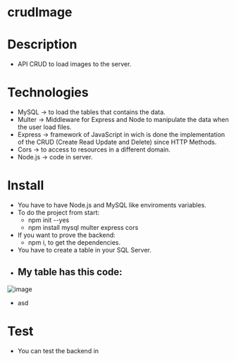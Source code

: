 # crudImage
# Description
- API CRUD to load images to the server.

# Technologies 
- MySQL -> to load the tables that contains the data.
- Multer -> Middleware for Express and Node to manipulate the data when the user load files.
- Express -> framework of JavaScript in wich is done the implementation of the CRUD (Create Read Update and Delete) since HTTP Methods.
- Cors -> to access to resources in a different domain.
- Node.js -> code in server.

# Install
- You have to have Node.js and MySQL like enviroments variables.
- To do the project from start:
    - npm init --yes
    - npm install mysql multer express cors
- If you want to prove the backend:
    - npm i, to get the dependencies.
- You have to create a table in your SQL Server.
- My table has this code:
    - 
![image](https://user-images.githubusercontent.com/57486874/160827096-89f7382f-935b-4bb4-a75b-78db71cd3bee.png)

- asd

# Test
- You can test the backend in
